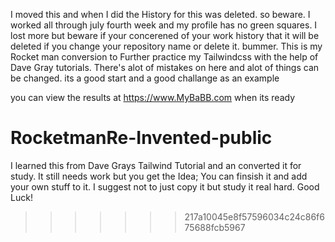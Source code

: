 I moved this and when I did the History for this was deleted. so beware. I worked all through july fourth week and my profile has no green squares. I lost more but beware if your concerened of your work history that it will be deleted if you change your repository name or delete it. bummer. 
This is my Rocket man conversion to Further practice my Tailwindcss with the help of Dave Gray tutorials.  There's alot of mistakes on here and alot of things can be changed. its a good start and a good challange as an example

 you can view the results at https://www.MyBaBB.com when its ready
# RocketmanRe-Invented-public
I learned this from Dave Grays Tailwind Tutorial and an converted it for study.
It still needs work but you get the Idea; You can finsish it and add your own stuff to it. I suggest not to just copy it but study it real hard.   Good Luck! 
>>>>>>> 217a10045e8f57596034c24c86f675688fcb5967
